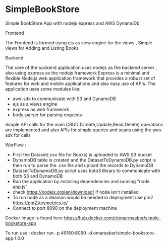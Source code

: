 # SimpleBookStore

Simple BookStore App with nodejs express and AWS DynamoDb 

Frontend

The Frontend is formed using ejs as view engine for the views , Simple views for Adding and Listing Books

Backend

The core of the backend application uses nodejs as the backend server , also using express as the nodejs framework Express is a minimal and flexible Node.js web application framework that provides a robust set of features for web and mobile applications and also easy use of APIs.
The application uses some modules like:
 - aws-sdk to communicate with S3 and DynamoDB
 - ejs as a views engine 
 - express as web framework
 - body-parser for parsing requests

Simple API calls for the main CRUD (Create,Update,Read,Delete) operations are implemented and also APIs for simple queries and scans using the aws-sdk for calls


WorFlow :

- First the Dataset(.csv file for Books) is uploaded to AWS S3 bucket
- DynamoDB table is created and the DatasetToDynamoDB.py script is then run to parse the .csv file and upload the records to DynamoDB
- DatasetToDynamoDB.py script uses boto3 library to communicate with both S3 and DynamoDB
- Run the application by installing dependencies and running "node app.js"
- check https://nodejs.org/en/download/ if node isn't installed
- To run node as a deamon would be needed in deployment use pm2 https://pm2.keymetrics.io/ 
- Connect to port 8090 on the deployment machine 


Docker Image is found here https://hub.docker.com/r/omarmsaber/simple-bookstore-app 

To run use : docker run -p 49160:8090 -d omarsaber/simple-bookstore-app:1.0.0
